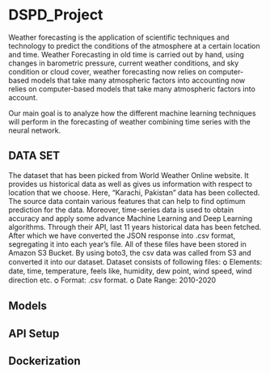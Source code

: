 # DSPD_Project

Weather forecasting is the application of scientific techniques and technology to predict the conditions of the atmosphere at a certain location and time. Weather Forecasting in old time is carried out by hand, using changes in barometric pressure, current weather conditions, and sky condition or cloud cover, weather forecasting now relies on computer-based models that take many atmospheric factors into accounting now relies on computer-based models that take many atmospheric factors into account. 

Our main goal is to analyze how the different machine learning techniques will perform in the forecasting of weather combining time series with the neural network.

## DATA SET
The dataset that has been picked from World Weather Online website. 
It provides us historical data as well as gives us information with respect to location that we choose. Here, “Karachi, Pakistan” data has been collected.  
The source data contain various features that can help to find optimum prediction for the data. 
Moreover, time-series data is used to obtain accuracy and apply some advance Machine Learning and Deep Learning algorithms.
Through their API, last 11 years historical data has been fetched.
After which we have converted the JSON response into .csv format, segregating it into each year’s file.
All of these files have been stored in Amazon S3 Bucket. By using boto3, the csv data was called from S3 and converted it into our dataset. 
Dataset consists of following files:
ѻ	Elements: date, time, temperature, feels like, humidity, dew point, wind speed, wind direction etc.
ѻ	Format: .csv format.
ѻ	Date Range: 2010-2020

## Models

## API Setup

## Dockerization
